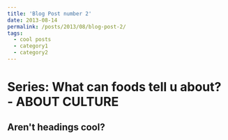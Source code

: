 ```yaml
---
title: 'Blog Post number 2'
date: 2013-08-14
permalink: /posts/2013/08/blog-post-2/
tags:
  - cool posts
  - category1
  - category2
---
```

Series: What can foods tell u about? - ABOUT CULTURE
======

Aren't headings cool?
------
